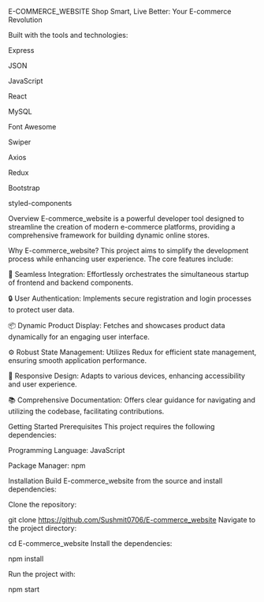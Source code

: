 E-COMMERCE_WEBSITE
Shop Smart, Live Better: Your E-commerce Revolution

Built with the tools and technologies:

Express

JSON

JavaScript

React

MySQL

Font Awesome

Swiper

Axios

Redux

Bootstrap

styled-components


Overview
E-commerce_website is a powerful developer tool designed to streamline the creation of modern e-commerce platforms, providing a comprehensive framework for building dynamic online stores.

Why E-commerce_website?
This project aims to simplify the development process while enhancing user experience. The core features include:

🛒 Seamless Integration: Effortlessly orchestrates the simultaneous startup of frontend and backend components.

🔒 User Authentication: Implements secure registration and login processes to protect user data.

📦 Dynamic Product Display: Fetches and showcases product data dynamically for an engaging user interface.

⚙️ Robust State Management: Utilizes Redux for efficient state management, ensuring smooth application performance.

📱 Responsive Design: Adapts to various devices, enhancing accessibility and user experience.

📚 Comprehensive Documentation: Offers clear guidance for navigating and utilizing the codebase, facilitating contributions.

Getting Started
Prerequisites
This project requires the following dependencies:

Programming Language: JavaScript

Package Manager: npm

Installation
Build E-commerce_website from the source and install dependencies:

Clone the repository:


git clone https://github.com/Sushmit0706/E-commerce_website
Navigate to the project directory:


cd E-commerce_website
Install the dependencies:


npm install

Run the project with:


npm start
